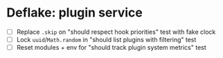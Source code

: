 # Deflake: plugin service

- [ ] Replace `.skip` on "should respect hook priorities" test with fake clock
- [ ] Lock `uuid`/`Math.random` in "should list plugins with filtering" test
- [ ] Reset modules + env for "should track plugin system metrics" test